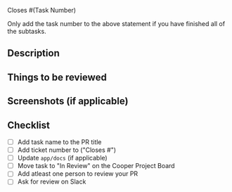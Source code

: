 Closes #(Task Number)

Only add the task number to the above statement if you have finished all of the subtasks.

## Description

## Things to be reviewed

## Screenshots (if applicable)

## Checklist

- [ ] Add task name to the PR title
- [ ] Add ticket number to ("Closes #")
- [ ] Update `app/docs` (if applicable)
- [ ] Move task to "In Review" on the Cooper Project Board
- [ ] Add atleast one person to review your PR
- [ ] Ask for review on Slack
